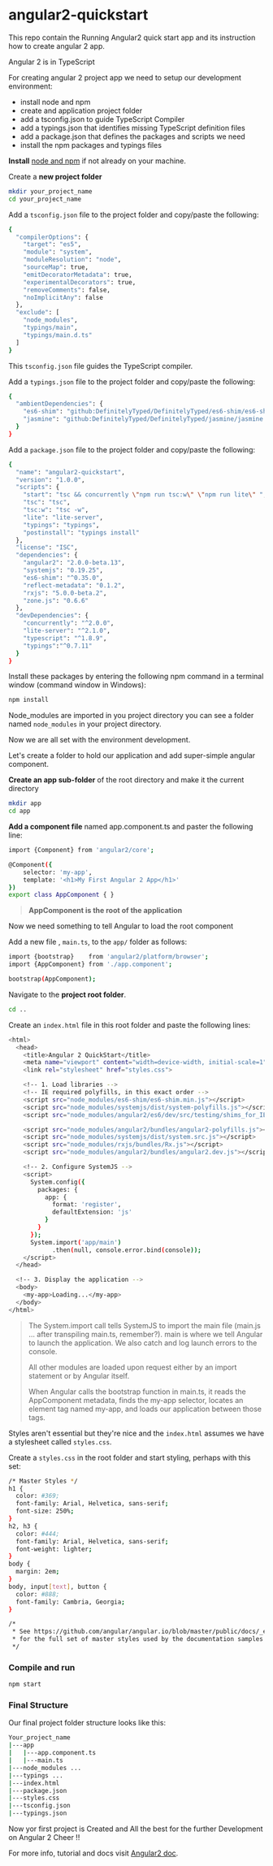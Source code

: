 # angular2-quickstart
This repo contain the Running Angular2 quick start app and its instruction how to create angular 2 app.

Angular 2 is in TypeScript

For creating angular 2 project app we need to setup our development environment:
	
- install node and npm
- create and application project folder
- add a tsconfig.json to guide TypeScript Compiler
- add a typings.json that identifies missing  TypeScript definition files
- add a package.json that defines the packages and scripts we need
- install the npm packages and typings files

**Install** [node and npm] if not already on your machine.

Create a **new project folder**

```sh
mkdir your_project_name
cd your_project_name
```

Add a `tsconfig.json` file to the project folder and copy/paste the following:

```sh
{
  "compilerOptions": {
    "target": "es5",
    "module": "system",
    "moduleResolution": "node",
    "sourceMap": true,
    "emitDecoratorMetadata": true,
    "experimentalDecorators": true,
    "removeComments": false,
    "noImplicitAny": false
  },
  "exclude": [
    "node_modules",
    "typings/main",
    "typings/main.d.ts"
  ]
}
```
This `tsconfig.json` file guides the TypeScript compiler.

Add a `typings.json` file to the project folder and copy/paste the following:

```sh
{
  "ambientDependencies": {
    "es6-shim": "github:DefinitelyTyped/DefinitelyTyped/es6-shim/es6-shim.d.ts#7de6c3dd94feaeb21f20054b9f30d5dabc5efabd",
    "jasmine": "github:DefinitelyTyped/DefinitelyTyped/jasmine/jasmine.d.ts#7de6c3dd94feaeb21f20054b9f30d5dabc5efabd"
  }
}
```

Add a `package.json` file to the project folder and copy/paste the following:

```sh
{
  "name": "angular2-quickstart",
  "version": "1.0.0",
  "scripts": {
    "start": "tsc && concurrently \"npm run tsc:w\" \"npm run lite\" ",    
    "tsc": "tsc",
    "tsc:w": "tsc -w",
    "lite": "lite-server",
    "typings": "typings",
    "postinstall": "typings install" 
  },
  "license": "ISC",
  "dependencies": {
    "angular2": "2.0.0-beta.13",
    "systemjs": "0.19.25",
    "es6-shim": "^0.35.0",
    "reflect-metadata": "0.1.2",
    "rxjs": "5.0.0-beta.2",
    "zone.js": "0.6.6"
  },
  "devDependencies": {
    "concurrently": "^2.0.0",
    "lite-server": "^2.1.0",
    "typescript": "^1.8.9",
    "typings":"^0.7.11"
  }
}
```
Install these packages by entering the following npm command in a terminal window (command window in Windows):

```sh
npm install
```

Node_modules are imported in you project directory you can see a folder named `node_modules` in your project directory.

Now we are all set with the environment development. 



Let's create a folder to hold our application and add super-simple angular component.

**Create an app sub-folder** of the root directory and make it the current directory

```sh
mkdir app
cd app
```

**Add a component file** named app.component.ts and paster the following line:

```sh
import {Component} from 'angular2/core';

@Component({
    selector: 'my-app',
    template: '<h1>My First Angular 2 App</h1>'
})
export class AppComponent { }
```

> **AppComponent is the root of the application**

Now we need something to tell Angular to load the root component

Add a new file , `main.ts`, to the `app/` folder as follows:

```sh
import {bootstrap}    from 'angular2/platform/browser';
import {AppComponent} from './app.component';

bootstrap(AppComponent);
```

Navigate to the **project root folder**.

```sh
cd ..
```

Create an `index.html` file in this root folder and paste the following lines:

```sh
<html>
  <head>
    <title>Angular 2 QuickStart</title>
    <meta name="viewport" content="width=device-width, initial-scale=1">    
    <link rel="stylesheet" href="styles.css">

    <!-- 1. Load libraries -->
    <!-- IE required polyfills, in this exact order -->
    <script src="node_modules/es6-shim/es6-shim.min.js"></script>
    <script src="node_modules/systemjs/dist/system-polyfills.js"></script>
    <script src="node_modules/angular2/es6/dev/src/testing/shims_for_IE.js"></script>   

    <script src="node_modules/angular2/bundles/angular2-polyfills.js"></script>
    <script src="node_modules/systemjs/dist/system.src.js"></script>
    <script src="node_modules/rxjs/bundles/Rx.js"></script>
    <script src="node_modules/angular2/bundles/angular2.dev.js"></script>

    <!-- 2. Configure SystemJS -->
    <script>
      System.config({
        packages: {        
          app: {
            format: 'register',
            defaultExtension: 'js'
          }
        }
      });
      System.import('app/main')
            .then(null, console.error.bind(console));
    </script>
  </head>

  <!-- 3. Display the application -->
  <body>
    <my-app>Loading...</my-app>
  </body>
</html>
```

>The System.import call tells SystemJS to import the main file (main.js ... after transpiling 
>main.ts, remember?). main is where we tell Angular to launch the application. We also catch and 
>log launch errors to the console.
>
>All other modules are loaded upon request either by an import statement or by Angular itself.
>
>**<my-app>**
>
>When Angular calls the bootstrap function in main.ts, it reads the AppComponent metadata, finds 
>the my-app selector, locates an element tag named my-app, and loads our application between 
>those tags.


Styles aren't essential but they're nice and the `index.html` assumes we have a stylesheet called `styles.css`.

Create a `styles.css` in the root folder and start styling, perhaps with this set:

```sh
/* Master Styles */
h1 {
  color: #369; 
  font-family: Arial, Helvetica, sans-serif;   
  font-size: 250%;
}
h2, h3 { 
  color: #444;
  font-family: Arial, Helvetica, sans-serif;   
  font-weight: lighter;
}
body { 
  margin: 2em; 
}
body, input[text], button { 
  color: #888; 
  font-family: Cambria, Georgia; 
}

/* 
 * See https://github.com/angular/angular.io/blob/master/public/docs/_examples/styles.css
 * for the full set of master styles used by the documentation samples
 */
```

### Compile and run

```sh
npm start
```

### Final Structure

Our final project folder structure looks like this:

```sh
Your_project_name
|---app
|   |---app.component.ts
|   |---main.ts
|---node_modules ...
|---typings ...
|---index.html
|---package.json
|---styles.css
|---tsconfig.json
|---typings.json
```

Now yor first project is Created and All the best for the further Development on Angular 2 Cheer !!

For more info, tutorial and docs visit [Angular2 doc]. 

[node and npm]: <https://nodejs.org/en/download/>
[Angular2 doc]: <https://angular.io/docs/ts/latest/>

